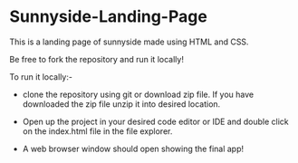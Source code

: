 # Sunnyside-Landing-Page

This is a landing page of sunnyside made using HTML and CSS.

Be free to fork the repository and run it locally!

To run it locally:-

- clone the repository using git or download zip file. If you have downloaded the zip file unzip it into desired location.

- Open up the project in your desired code editor or IDE and double click on the index.html file in the file explorer.

- A web browser window should open showing the final app!
